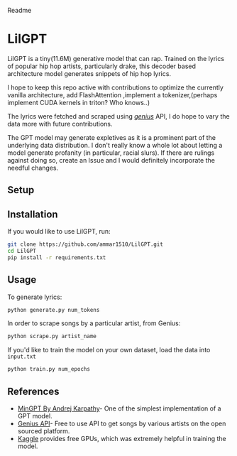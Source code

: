 Readme

# LilGPT
LilGPT is a tiny(11.6M) generative model  that can rap. 
Trained on the lyrics of popular hip hop artists, particularly drake, this decoder based architecture model generates snippets of hip hop lyrics.

I hope to keep this repo active with contributions to optimize the currently vanilla architecture, add FlashAttention ,implement a tokenizer,(perhaps implement CUDA kernels in triton? Who knows..)

The lyrics were fetched and scraped using [*genius*](https://docs.genius.com) API, I do hope to vary the data more with future contributions.

The GPT model may generate expletives as it is a prominent part of the underlying data distribution. 
I don't really know a whole lot about letting a model generate profanity (in particular, racial slurs). If there are rulings against doing so, create an Issue and I would definitely incorporate the needful changes.

## Setup


## Installation
If you would like to use LilGPT, run:

```bash
git clone https://github.com/ammar1510/LilGPT.git
cd LilGPT
pip install -r requirements.txt
```

## Usage

To generate lyrics:

```bash
python generate.py num_tokens
```
In order to scrape songs by a particular artist, from Genius:

```bash
python scrape.py artist_name
```

If you'd like to train the model on your own dataset, load the data into `input.txt`

```bash
python train.py num_epochs
```


## References
- [MinGPT By Andrej Karpathy](https://github.com/karpathy/minGPT/tree/master)- One of the simplest implementation of a GPT model.
- [Genius API](https://docs.genius.com)- Free to use API to get songs by various artists on the open sourced platform.
- [Kaggle](https://www.kaggle.com/) provides free GPUs, which was extremely helpful in training the model.

